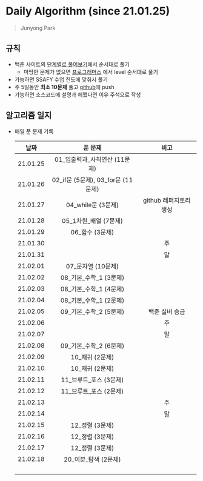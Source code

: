 #  Daily Algorithm (since 21.01.25)

> Junyong Park 



## 규칙

* 백준 사이트의 [단계별로 풀어보기](https://www.acmicpc.net/step)에서 순서대로 풀기
  * 마땅한 문제가 없으면 [프로그래머스](https://programmers.co.kr/learn/challenges?tab=all_challenges) 에서 level 순서대로 풀기
* 가능하면 SSAFY 수업 진도에 맞춰서 풀기
* 주 5일동안 **최소 10문제** 풀고 [github](https://github.com/JunyongPark2/daily_baekjoon)에 push
* 가능하면 소스코드에 설명과 헤맸다면 이유 주석으로 작성



## 알고리즘 일지

* 매일 푼 문제 기록

  |   날짜   |              푼 문제               |          비고          |
  | :------: | :--------------------------------: | :--------------------: |
  | 21.01.25 |  01\_입출력과\_사칙연산 (11문제)   |                        |
  | 21.01.26 | 02_if문 (5문제), 03_for문 (11문제) |                        |
  | 21.01.27 |         04_while문 (3문제)         | github 레퍼지토리 생성 |
  | 21.01.28 |       05_1차원_배열 (7문제)        |                        |
  | 21.01.29 |          06_함수 (3문제)           |                        |
  | 21.01.30 |                                    |           주           |
  | 21.01.31 |                                    |           말           |
  | 21.02.01 |         07_문자열 (10문제)         |                        |
  | 21.02.02 |     08\_기본\_수학\_1 (3문제)      |                        |
  | 21.02.03 |     08\_기본\_수학\_1 (4문제)      |                        |
  | 21.02.04 |     08\_기본\_수학\_1 (2문제)      |                        |
  | 21.02.05 |     09\_기본\_수학\_2 (5문제)      |     백준 실버 승급     |
  | 21.02.06 |                                    |           주           |
  | 21.02.07 |                                    |           말           |
  | 21.02.08 |     09\_기본\_수학\_2 (6문제)      |                        |
  | 21.02.09 |          10_재귀 (2문제)           |                        |
  | 21.02.10 |          10_재귀 (2문제)           |                        |
  | 21.02.11 |      11_브루트\_포스 (3문제)       |                        |
  | 21.02.12 |      11_브루트\_포스 (2문제)       |                        |
  | 21.02.13 |                                    |           주           |
  | 21.02.14 |                                    |           말           |
  | 21.02.15 |          12_정렬 (3문제)           |                        |
  | 21.02.16 |          12_정렬 (3문제)           |                        |
  | 21.02.17 |          12_정렬 (3문제)           |                        |
  | 21.02.18 |       20_이분\_탐색 (2문제)        |                        |
  |          |                                    |                        |
  |          |                                    |                        |
  |          |                                    |                        |
  |          |                                    |                        |

